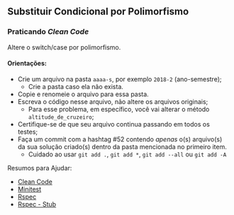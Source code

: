 ## Substituir Condicional por Polimorfismo

### Praticando *Clean Code*

Altere o switch/case por polimorfismo.

#### Orientações:

- Crie um arquivo na pasta `aaaa-s`, por exemplo `2018-2` (ano-semestre);
  - Crie a pasta caso ela não exista.
- Copie e renomeie o arquivo para essa pasta.
- Escreva o código nesse arquivo, não altere os arquivos originais;
  - Para esse problema, em específico, você vai alterar o método `altitude_de_cruzeiro`;
- Certifique-se de que seu arquivo continua passando em todos os testes;
- Faça um commit com a hashtag #52 contendo *apenas* o(s) arquivo(s) da sua solução criado(s) dentro da pasta mencionada no primeiro item.
  - Cuidado ao usar `git add .`, `git add *`, `git add --all` ou `git add -A`

Resumos para Ajudar:
- [Clean Code](https://github.com/elissonmichael/clean-code-ruby/blob/master/translations/pt-BR.md)
- [Minitest](https://gist.github.com/elissonmichael/6d2396a8c3a86697bb947724919d973a)
- [Rspec](https://gist.github.com/elissonmichael/455c7fa6f25f4cff6e493cd0f40135ea)
- [Rspec - Stub](https://gist.github.com/elissonmichael/b99ff1506080bc30cdc93e95cd509c6a)
